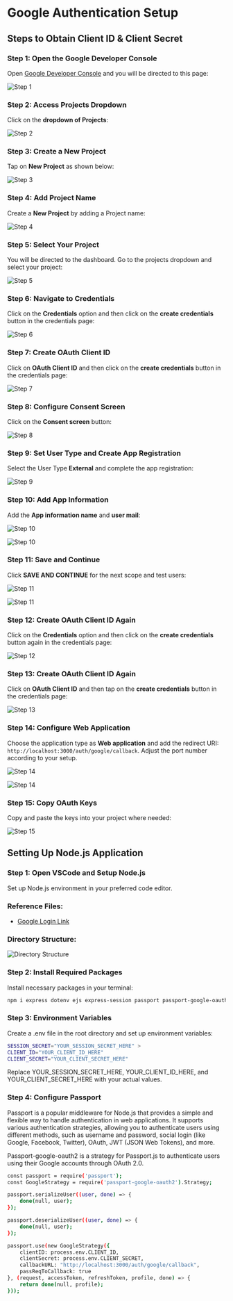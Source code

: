 # Google Authentication Setup

## Steps to Obtain Client ID & Client Secret

### Step 1: Open the Google Developer Console
Open [Google Developer Console](https://console.developers.google.com/) and you will be directed to this page:

![Step 1](https://drive.google.com/uc?export=view&id=1u71-OriOL1XNGPDlRBPLIUOJUzHDhHVv)

### Step 2: Access Projects Dropdown
Click on the **dropdown of Projects**:

![Step 2](https://drive.google.com/uc?export=view&id=1goWq-VO_jgRhYrMsk9aTZrimcSTNGfzx)

### Step 3: Create a New Project
Tap on **New Project** as shown below:

![Step 3](https://drive.google.com/uc?export=view&id=1Pic7uCu4uSVDX5ZlKA81L4ZP5BixtWIM)

### Step 4: Add Project Name
Create a **New Project** by adding a Project name:

![Step 4](https://drive.google.com/uc?export=view&id=1TnoHVS6waMv29dP9l78pNzWy-G6v18md)

### Step 5: Select Your Project
You will be directed to the dashboard. Go to the projects dropdown and select your project:

![Step 5](https://drive.google.com/uc?export=view&id=1c9hn4qLy9kEr2Hu9aqgVRz-RcA3vBM5e)

### Step 6: Navigate to Credentials
Click on the **Credentials** option and then click on the **create credentials** button in the credentials page:

![Step 6](https://drive.google.com/uc?export=view&id=1LQ5ZNAML6N2TWvOn0Yax0DCENc66DIt0)

### Step 7: Create OAuth Client ID
Click on **OAuth Client ID** and then click on the **create credentials** button in the credentials page:

![Step 7](https://drive.google.com/uc?export=view&id=1KNPBw_gk01oaL6113P_zet0otlC4LMRy)

### Step 8: Configure Consent Screen
Click on the **Consent screen** button:

![Step 8](https://drive.google.com/uc?export=view&id=1Ckfxc5N7LzKT5rywXMQ5_pAWmrH4HOLT)

### Step 9: Set User Type and Create App Registration
Select the User Type **External** and complete the app registration:

![Step 9](https://drive.google.com/uc?export=view&id=1aSDd_3Da7oCX-kZrCS_2phr4y4-uCqUR)

### Step 10: Add App Information
Add the **App information name** and **user mail**:

![Step 10](https://drive.google.com/uc?export=view&id=1K3GKLjgXdc4wLgNMTcwlvp6N6jTo9jZ7)

![Step 10](https://drive.google.com/uc?export=view&id=1XjTG7cxfuoE4-3-ZoIKQFcyqWXkUH5NW)

### Step 11: Save and Continue
Click **SAVE AND CONTINUE** for the next scope and test users:

![Step 11](https://drive.google.com/uc?export=view&id=1G7Yqy7X-7CJACX-BefciVC-zEtzxVF7t)

![Step 11](https://drive.google.com/uc?export=view&id=1obpi2DMigkPEjhSBs5Yg_CUKm9samFBF)

### Step 12: Create OAuth Client ID Again
Click on the **Credentials** option and then click on the **create credentials** button again in the credentials page:

![Step 12](https://drive.google.com/uc?export=view&id=1LQ5ZNAML6N2TWvOn0Yax0DCENc66DIt0)

### Step 13: Create OAuth Client ID Again
Click on **OAuth Client ID** and then tap on the **create credentials** button in the credentials page:

![Step 13](https://drive.google.com/uc?export=view&id=1KNPBw_gk01oaL6113P_zet0otlC4LMRy)

### Step 14: Configure Web Application
Choose the application type as **Web application** and add the redirect URI: `http://localhost:3000/auth/google/callback`. Adjust the port number according to your setup.

![Step 14](https://drive.google.com/uc?export=view&id=1sqAYCgxSqToRNYcrZUe9P3-q_OL-Rgpa)

![Step 14](https://drive.google.com/uc?export=view&id=1k_11fB0EPRonmz7cOZb4NJyVKsS8I0Uj)

### Step 15: Copy OAuth Keys
Copy and paste the keys into your project where needed:

![Step 15](https://drive.google.com/uc?export=view&id=1ppTtjqfYvtnUsJljaocHKVOuboctCPb9)


## Setting Up Node.js Application

### Step 1: Open VSCode and Setup Node.js
Set up Node.js environment in your preferred code editor.

### Reference Files:
- [Google Login Link](https://drive.google.com/file/d/1Hpt-hGoZZmgte9-V541v9_1blj-qC92l/view?usp=sharing)

### Directory Structure:
![Directory Structure](Aspose.Words.c4f8087a-1578-4c87-94a2-2f68d1367562.018.png)

### Step 2: Install Required Packages
Install necessary packages in your terminal:

```bash
npm i express dotenv ejs express-session passport passport-google-oauth2
```

### Step 3: Environment Variables
Create a .env file in the root directory and set up environment variables:

```bash
SESSION_SECRET="YOUR_SESSION_SECRET_HERE" >
CLIENT_ID="YOUR_CLIENT_ID_HERE"
CLIENT_SECRET="YOUR_CLIENT_SECRET_HERE"
```

Replace YOUR_SESSION_SECRET_HERE, YOUR_CLIENT_ID_HERE, and YOUR_CLIENT_SECRET_HERE with your actual values.

### Step 4: Configure Passport

Passport is a popular middleware for Node.js that provides a simple and flexible way to handle authentication in web applications. It supports various authentication strategies, allowing you to authenticate users using different methods, such as username and password, social login (like Google, Facebook, Twitter), OAuth, JWT (JSON Web Tokens), and more.

Passport-google-oauth2 is a strategy for Passport.js to authenticate users using their Google accounts through OAuth 2.0. 

```bash
const passport = require('passport');
const GoogleStrategy = require('passport-google-oauth2').Strategy;

passport.serializeUser((user, done) => {
    done(null, user);
});

passport.deserializeUser((user, done) => {
    done(null, user);
});

passport.use(new GoogleStrategy({
    clientID: process.env.CLIENT_ID,
    clientSecret: process.env.CLIENT_SECRET,
    callbackURL: "http://localhost:3000/auth/google/callback",
    passReqToCallback: true
}, (request, accessToken, refreshToken, profile, done) => {
    return done(null, profile);
}));
```
